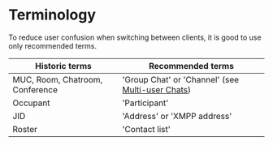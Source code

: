 # Terminology

To reduce user confusion when switching between clients, it is good to use only recommended
terms.

| Historic terms                   | Recommended terms                                     |
|----------------------------------|-------------------------------------------------------|
| MUC, Room, Chatroom, Conference  | 'Group Chat' or 'Channel' (see [Multi-user Chats][])  |
| Occupant                         | 'Participant'                                         |
| JID                              | 'Address' or 'XMPP address'                           |
| Roster                           | 'Contact list'                                        |

[Multi-user Chats]: client/groupchat.md
